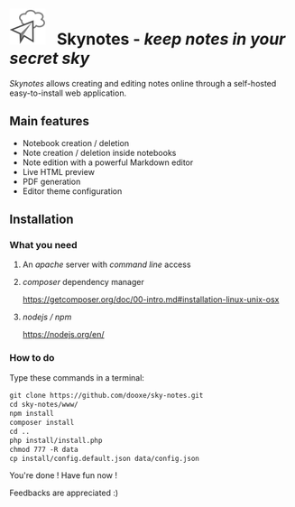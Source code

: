 # ![](www/logo/logo-large.png) &nbsp; Skynotes - *keep notes in your secret sky*

*Skynotes* allows creating and editing notes online
through a self-hosted easy-to-install web application.

## Main features
* Notebook creation / deletion
* Note creation / deletion inside notebooks
* Note edition with a powerful Markdown editor
* Live HTML preview
* PDF generation
* Editor theme configuration

## Installation

### What you need

1. An *apache* server with *command line* access
2. *composer* dependency manager

    https://getcomposer.org/doc/00-intro.md#installation-linux-unix-osx
3. *nodejs / npm*

    https://nodejs.org/en/


### How to do

Type these commands in a terminal:
```
git clone https://github.com/dooxe/sky-notes.git
cd sky-notes/www/
npm install
composer install
cd ..
php install/install.php
chmod 777 -R data
cp install/config.default.json data/config.json
```

You're done ! Have fun now !

Feedbacks are appreciated :)
